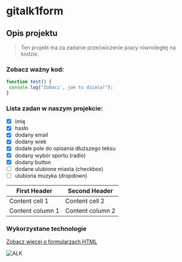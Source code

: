 # gitalk1form

## Opis projektu
> Ten projekt ma za zadanie przećwiczenie pracy równoległej na kodzie.

### Zobacz ważny kod:
```javascript
function test() {
 console.log("Zobacz`, jak to dziala!");
}
```

### Lista zadan w naszym projekcie:
- [x] imię
- [x] hasło
- [x] dodany email
- [x] dodany wiek
- [x] dodale pole do opisania dłuższego teksu
- [x] dodany wybór sportu (radio)
- [x] dodany button
- [ ] dodane ulubione miasta (checkbox)
- [ ] ulubiona muzyka (dropdown)

First Header | Second Header
------------ | -------------
Content cell 1 | Content cell 2
Content column 1 | Content column 2

### Wykorzystane technologie
[Zobacz więcej o formularzach HTML](https://www.w3schools.com/html/html_form_attributes_form.asp)


![ALK](https://login.kozminski.edu.pl/ALKlogo.png)
